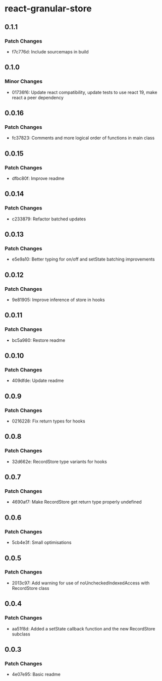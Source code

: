 # react-granular-store

## 0.1.1

### Patch Changes

- f7c776d: Include sourcemaps in build

## 0.1.0

### Minor Changes

- 01736f6: Update react compatibility, update tests to use react 19, make react a peer dependency

## 0.0.16

### Patch Changes

- fc37823: Comments and more logical order of functions in main class

## 0.0.15

### Patch Changes

- dfbc80f: Improve readme

## 0.0.14

### Patch Changes

- c233879: Refactor batched updates

## 0.0.13

### Patch Changes

- e5e9a10: Better typing for on/off and setState batching improvements

## 0.0.12

### Patch Changes

- 9e81905: Improve inference of store in hooks

## 0.0.11

### Patch Changes

- bc5a980: Restore readme

## 0.0.10

### Patch Changes

- 409dfde: Update readme

## 0.0.9

### Patch Changes

- 0216228: Fix return types for hooks

## 0.0.8

### Patch Changes

- 32d662e: RecordStore type variants for hooks

## 0.0.7

### Patch Changes

- 4690af7: Make RecordStore get return type properly undefined

## 0.0.6

### Patch Changes

- 5cb4e3f: Small optimisations

## 0.0.5

### Patch Changes

- 2013c97: Add warning for use of noUncheckedIndexedAccess with RecordStore class

## 0.0.4

### Patch Changes

- aa51f8d: Added a setState callback function and the new RecordStore<T> subclass

## 0.0.3

### Patch Changes

- 4e07e95: Basic readme
